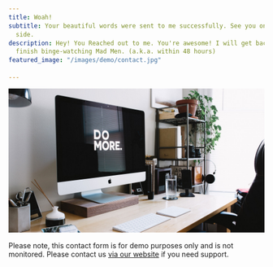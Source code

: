 ```yaml
---
title: Woah!
subtitle: Your beautiful words were sent to me successfully. See you on the other
  side.
description: Hey! You Reached out to me. You're awesome! I will get back to you can
  finish binge-watching Mad Men. (a.k.a. within 48 hours)
featured_image: "/images/demo/contact.jpg"

---
```

![](/images/demo/about.jpg)

Please note, this contact form is for demo purposes only and is not monitored. Please contact us [via our website](https://jekyllthemes.io) if you need support.